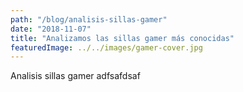 ```yaml
---
path: "/blog/analisis-sillas-gamer"
date: "2018-11-07"
title: "Analizamos las sillas gamer más conocidas"
featuredImage: ../../images/gamer-cover.jpg
---
```

Analisis sillas gamer adfsafdsaf 


